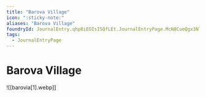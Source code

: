 ```yaml
---
title: "Barova Village"
icon: ":sticky-note:"
aliases: "Barova Village"
foundryId: JournalEntry.qhp8iEOIsISQfLEt.JournalEntryPage.McN8CueQgx3Nld21
tags:
  - JournalEntryPage
---
```


# Barova Village
![[barovia[1].webp]]
